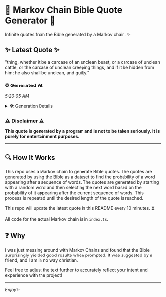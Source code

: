 # 📖 Markov Chain Bible Quote Generator 📖

Infinite quotes from the Bible generated by a Markov chain. ✨

## ✨ Latest Quote ✨
"thing, whether it be a carcase of an unclean beast, or a carcase of unclean cattle, or the carcase of unclean creeping things, and if it be hidden from him; he also shall be unclean, and guilty."

### ⏰ Generated At
*5:20:05 AM*

<details>
    <summary>🛠️ Generation Details</summary>
    <p>
        <strong>🌱 Seed:</strong> thing,<br>
        <strong>🔄 Iterations:</strong> 36<br>
        <strong>📜 Context History:</strong><br>[ thing, ]: whether<br>[ thing,, whether ]: it<br>[ thing,, whether, it ]: be<br>[ thing,, whether, it, be ]: a<br>[ thing,, whether, it, be, a ]: carcase<br>[ thing,, whether, it, be, a, carcase ]: of<br>[ whether, it, be, a, carcase, of ]: an<br>[ it, be, a, carcase, of, an ]: unclean<br>[ be, a, carcase, of, an, unclean ]: beast,<br>[ a, carcase, of, an, unclean, beast, ]: or<br>[ carcase, of, an, unclean, beast,, or ]: a<br>[ of, an, unclean, beast,, or, a ]: carcase<br>[ an, unclean, beast,, or, a, carcase ]: of<br>[ unclean, beast,, or, a, carcase, of ]: unclean<br>[ beast,, or, a, carcase, of, unclean ]: cattle,<br>[ or, a, carcase, of, unclean, cattle, ]: or<br>[ a, carcase, of, unclean, cattle,, or ]: the<br>[ carcase, of, unclean, cattle,, or, the ]: carcase<br>[ of, unclean, cattle,, or, the, carcase ]: of<br>[ unclean, cattle,, or, the, carcase, of ]: unclean<br>[ cattle,, or, the, carcase, of, unclean ]: creeping<br>[ or, the, carcase, of, unclean, creeping ]: things,<br>[ the, carcase, of, unclean, creeping, things, ]: and<br>[ carcase, of, unclean, creeping, things,, and ]: if<br>[ of, unclean, creeping, things,, and, if ]: it<br>[ unclean, creeping, things,, and, if, it ]: be<br>[ creeping, things,, and, if, it, be ]: hidden<br>[ things,, and, if, it, be, hidden ]: from<br>[ and, if, it, be, hidden, from ]: him;<br>[ if, it, be, hidden, from, him; ]: he<br>[ it, be, hidden, from, him;, he ]: also<br>[ be, hidden, from, him;, he, also ]: shall<br>[ hidden, from, him;, he, also, shall ]: be<br>[ from, him;, he, also, shall, be ]: unclean,<br>[ him;, he, also, shall, be, unclean, ]: and<br>[ he, also, shall, be, unclean,, and ]: guilty.<br>
    </p>
</details>

### ⚠️ Disclaimer ⚠️
**This quote is generated by a program and is not to be taken seriously. It is purely for entertainment purposes.**

---

## 🔍 How It Works

This repo uses a Markov chain to generate Bible quotes. The quotes are generated by using the Bible as a dataset to find the probability of a word appearing after a sequence of words. The quotes are generated by starting with a random word and then selecting the next word based on the probability of it appearing after the current sequence of words. This process is repeated until the desired length of the quote is reached.

This repo will update the latest quote in this README every 10 minutes. ⏳

All code for the actual Markov chain is in `index.ts`.

## ❓ Why

I was just messing around with Markov Chains and found that the Bible surprisingly yielded good results when prompted. 
It was suggested by a friend, and I am in no way christian.

Feel free to adjust the text further to accurately reflect your intent and experience with the project!

---

*Enjoy*✨
